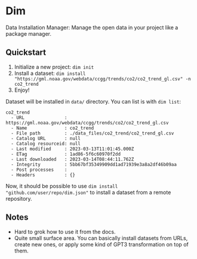 # Dim

Data Installation Manager: Manage the open data in your project like a package manager.

## Quickstart

1. Initialize a new project: `dim init`
2. Install a dataset: `dim install "https://gml.noaa.gov/webdata/ccgg/trends/co2/co2_trend_gl.csv" -n co2_trend`
3. Enjoy!

Dataset will be installed in `data/` directory. You can list is with `dim list`:

```
co2_trend
  - URL               : https://gml.noaa.gov/webdata/ccgg/trends/co2/co2_trend_gl.csv
  - Name              : co2_trend
  - File path         : ./data_files/co2_trend/co2_trend_gl.csv
  - Catalog URL       : null
  - Catalog resourceid: null
  - Last modified     : 2023-03-13T11:01:45.000Z
  - ETag              : 1ad86-5f6c60970f2dd
  - Last downloaded   : 2023-03-14T08:44:11.762Z
  - Integrity         : 5bb67bf35349909dd1ad71939e3a8a2df46b09aa
  - Post processes    :
  - Headers           : {}
```

Now, it should be possible to use `dim install "github.com/user/repo/dim.json"` to install a dataset from a remote repository.


## Notes

- Hard to grok how to use it from the docs.
- Quite small surface area. You can basically install datasets from URLs, create new ones, or apply some kind of GPT3 transformation on top of them.
